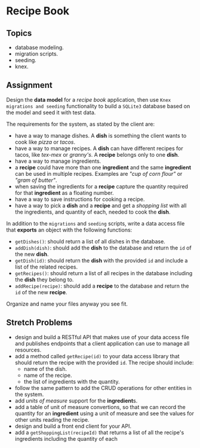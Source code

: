 # Recipe Book

## Topics

- database modeling.
- migration scripts.
- seeding.
- knex.

## Assignment

Design the **data model** for a _recipe book_ application, then use `Knex migrations and seeding` functionality to build a `SQLite3` database based on the model and seed it with test data.

The requirements for the system, as stated by the client are:

- have a way to manage dishes. A **dish** is something the client wants to cook like _pizza_ or _tacos_.
- have a way to manage recipes. A **dish** can have different recipes for tacos, like _tex-mex_ or _granny's_. A **recipe** belongs only to one **dish**.
- have a way to manage ingredients.
- a **recipe** could have more than one **ingredient** and the same **ingredient** can be used in multiple recipes. Examples are _"cup of corn flour"_ or _"gram of butter"_.
- when saving the ingredients for a **recipe** capture the quantity required for that **ingredient** as a floating number.
- have a way to save instructions for cooking a recipe.
- have a way to pick a **dish** and a **recipe** and get a _shopping list_ with all the ingredients, and quantity of each, needed to cook the **dish**.

In addition to the `migrations` and `seeding` scripts, write a data access file that **exports** an object with the following functions:

- `getDishes()`: should return a list of all dishes in the database.
- `addDish(dish)`: should add the **dish** to the database and return the `id` of the new **dish**.
- `getDish(id)`: should return the **dish** with the provided `id` and include a list of the related recipes.
- `getRecipes()`: should return a list of all recipes in the database including the **dish** they belong to.
- `addRecipe(recipe)`: should add a **recipe** to the database and return the `id` of the new **recipe**.

Organize and name your files anyway you see fit.

## Stretch Problems

- design and build a RESTful API that makes use of your data access file and publishes endpoints that a client application can use to manage all resources.
- add a method called `getRecipe(id)` to your data access library that should return the recipe with the provided `id`. The recipe should include:
  - name of the dish.
  - name of the recipe.
  - the list of ingredients with the quantity.
- follow the same pattern to add the CRUD operations for other entities in the system.
- add _units of measure_ support for the **ingredient**s.
- add a table of unit of measure convertions, so that we can record the quantity for an **ingredient** using a unit of measure and see the values for other units reading the recipe.
- design and build a front end client for your API.
- add a `getShoppingList(recipeId)` that returns a list of all the recipe's ingredients including the quantity of each
